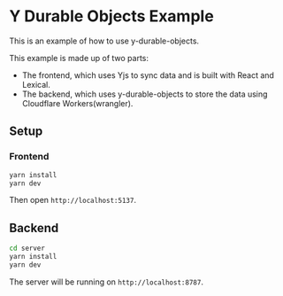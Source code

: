 # Y Durable Objects Example

This is an example of how to use y-durable-objects.

This example is made up of two parts:

- The frontend, which uses Yjs to sync data and is built with React and Lexical.
- The backend, which uses y-durable-objects to store the data using Cloudflare Workers(wrangler).

## Setup

### Frontend

```bash
yarn install
yarn dev
```

Then open `http://localhost:5137`.

## Backend

```bash
cd server
yarn install
yarn dev
```

The server will be running on `http://localhost:8787`.
